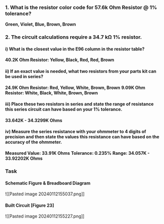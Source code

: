 ### 1. What is the resistor color code for 57.6k Ohm Resistor @ 1% tolerance?
**Green, Violet, Blue, Brown, Brown**
### 2. The circuit calculations require a 34.7 kΩ 1% resistor.
#### i) What is the closest value in the E96 column in the resistor table?
**40.2K Ohm Resistor: Yellow, Black, Red, Red, Brown**
#### ii) If an exact value is needed, what two resistors from your parts kit can be used in series?
**24.9K Ohm Resistor: Red, Yellow, White, Brown, Brown**
**9.09K Ohm Resistor: White, Black, White, Brown, Brown**
#### iii) Place these two resistors in series and state the range of resistance this series circuit can have based on your 1% tolerance.
**33.642K - 34.3299K Ohms**
#### iv) Measure the series resistance with your ohmmeter to 4 digits of precision and then state the values this resistance can have based on the accuracy of the ohmmeter.
**Measured Value: 33.91K Ohms**
**Tolerance: 0.235%**
**Range: 34.057K - 33.92202K Ohms**
### Task
#### Schematic Figure & Breadboard Diagram
![[Pasted image 20240112155037.png]]
#### Built Circuit \[Figure 23]
![[Pasted image 20240112155227.png]]

